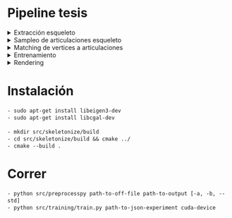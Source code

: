# Pipeline tesis

<details>
    <summary>Extracción esqueleto</summary>

Malla original             |  Esqueleto extraido
:-------------------------:|:-------------------------:
<img src="resources/mesh.png" height="400">|<img src="resources/skeleton.png" height="400">

    Logramos realizar la extracción utilizando el método implementado en CGAL.
  
</details>

<details>
    <summary>Sampleo de articulaciones esqueleto</summary>

Esqueleto original         |  Articulaciones sampleadas
:-------------------------:|:-------------------------:
<img src="resources/skeleton.png" height="400">|<img src="resources/sampleo.png" height="400">

    Pienso samplear utilizando el método que ya implementé que tiene en cuenta la curvatura y el largo de cada curva.
  
</details>

<details>
    <summary>Matching de vertices a articulaciones</summary>

Articulaciones sampleadas  |  Matching
:-------------------------:|:-------------------------:
<img src="resources/sampleo.png" height="400">|<img src="resources/matching.png" height="400">

    En primera instancia pienso simplemente utilizar los vértices más cercanos dentro de algún rango.
    Esto sin dudas que trae problemas (ejemplo hombro). Habrá que ver si son muy graves
  
</details>

<details>
    <summary>Entrenamiento</summary>

    Ya lo pude hacer para una unica curva. Faltaría ver como hacer cuando tenemos multiples curvas.
    Posibles ideas son:
        - Agregar más parametros intrínsecos.
        - Agregar selectores de curvas.
  
</details>

<details>
    <summary>Rendering</summary>

    Posiblemente el desafio más grande.
    Esta bueno que como primer intento alcanza con usar marching cubes como en la demo chiquita que hice.
    Es un problema que no esta resuelto a nivel de una única malla y nuestro desarrollo solo complica las cosas. Así que creo que quedará para otro trabajo optimizar y lograr renders pro que utilicen ray marching o cosas por el estilo.
  
</details>


# Instalación

    - sudo apt-get install libeigen3-dev
    - sudo apt-get install libcgal-dev

    - mkdir src/skeletonize/build
	- cd src/skeletonize/build && cmake ../
	- cmake --build .

# Correr

    - python src/preprocesspy path-to-off-file path-to-output [-a, -b, --std]
    - python src/training/train.py path-to-json-experiment cuda-device
